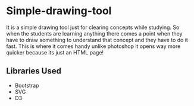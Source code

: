 # Simple-drawing-tool
It is a simple drawing tool just for clearing concepts while studying. So when the students are learning anything there comes a point when they have to draw something to understand that concept and they have to do it fast. This is where it comes handy unlike photoshop it opens way more quicker because its just an HTML page!


## Libraries Used
* Bootstrap
* SVG
* D3

